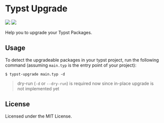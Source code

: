 # Typst Upgrade

[![](https://img.shields.io/crates/v/typst-upgrade
)](https://crates.io/crates/typst-upgrade) [![](https://img.shields.io/github/license/Coekjan/typst-upgrade
)](https://github.com/Coekjan/typst-upgrade)

Help you to upgrade your Typst Packages.

## Usage

To detect the upgradeable packages in your typst project, run the following command (assuming `main.typ` is the entry point of your project):

```console
$ typst-upgrade main.typ -d
```

> dry-run (`-d` or `--dry-run`) is required now since in-place upgrade is not implemented yet

## License

Licensed under the MIT License.
